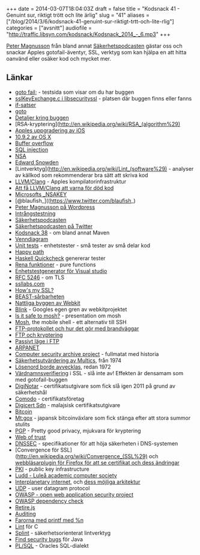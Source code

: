 +++
date = 2014-03-07T18:04:03Z
draft = false
title = "Kodsnack 41 - Genuint sur, riktigt trött och lite ärlig"
slug = "41"
aliases = ["/blog/2014/3/6/kodsnack-41-genuint-sur-riktigt-trtt-och-lite-rlig"]
categories = ["avsnitt"]
audiofile = "http://traffic.libsyn.com/kodsnack/Kodsnack_2014_-_6.mp3"
+++

[Peter Magnusson](https://www.twitter.com/blaufish_) från bland annat [Säkerhetspodcasten](http://sakerhetspodcasten.se) gästar oss och snackar Apples gotofail-äventyr, SSL, verktyg som kan hjälpa en att hitta oanvänd eller osäker kod och mycket mer.

## Länkar ##

* [goto fail;](http://www.gotofail.com) - testsida som visar om du har buggen
* [sslKeyExchange.c i libsecurityssl](http://opensource.apple.com/source/Security/Security-55471/libsecurity_ssl/lib/sslKeyExchange.c) - platsen där buggen finns eller fanns
* [if-satser](http://en.wikipedia.org/wiki/If_statement#If.E2.80.93then.28.E2.80.93else.29)
* [goto](http://en.wikipedia.org/wiki/Goto)
* [Detaljer kring buggen](https://www.imperialviolet.org/2014/02/22/applebug.html)
* [RSA-kryptering](http://en.wikipedia.org/wiki/RSA_(algorithm%29)
* [Apples uppgradering av iOS](http://support.apple.com/kb/HT6147)
* [10.9.2 av OS X](http://support.apple.com/kb/HT6150)
* [Buffer overflow](http://en.wikipedia.org/wiki/Buffer_overflow)
* [SQL injection](http://en.wikipedia.org/wiki/Sql_injection)
* [NSA](http://en.wikipedia.org/wiki/Nsa)
* [Edward Snowden](http://en.wikipedia.org/wiki/Edward_Snowden)
* [Lintverktyg](http://en.wikipedia.org/wiki/Lint_(software%29) - analyser av källkod som rekommenderar bra sätt att skriva kod
* [LLVM/Clang](http://en.wikipedia.org/wiki/LLVM) - Apples kompilatorinfrastruktur
* [Att få LLVM/Clang att varna för död kod](http://stackoverflow.com/questions/4813947/how-can-i-know-which-parts-in-the-code-are-never-used/)
* [Microsofts _NSAKEY](http://en.wikipedia.org/wiki/NSAKEY)
* [@blaufish_]((https://www.twitter.com/blaufish_)
* [Peter Magnusson på Wordpress](http://blaufish.wordpress.com)
* [Intrångstestning](http://en.wikipedia.org/wiki/Intrusion_detection)
* [Säkerhetspodcasten](http://sakerhetspodcasten.se)
* [Säkerhetspodcasten på Twitter](https://twitter.com/sakpodcasten)
* [Kodsnack 38](http://kodsnack.se/blog/2014/1/31/kodsnack-38-en-stor-hg-hriga-shellscript) - om bland annat Maven
* [Venndiagram](http://en.wikipedia.org/wiki/Venn_diagram)
* [Unit tests](http://en.wikipedia.org/wiki/Unit_testing) - enhetstester - små tester av små delar kod
* [Happy path](http://en.wikipedia.org/wiki/Happy_path)
* [Haskell Quickcheck](http://www.haskell.org/haskellwiki/Introduction_to_QuickCheck1) genererar tester
* [Rena funktioner](http://en.wikipedia.org/wiki/Pure_function) - pure functions
* [Enhetstestgenerator för Visual studio](http://visualstudiogallery.msdn.microsoft.com/45208924-e7b0-45df-8cff-165b505a38d7)
* [RFC 5246](http://tools.ietf.org/html/rfc5246) - om TLS
* [ssllabs.com](http://www.ssllabls.com)
* [How's my SSL?](http://www.howsmyssl.com)
* [BEAST-sårbarheten](http://en.wikipedia.org/wiki/Transport_Layer_Security#BEAST_attack)
* [Nattliga byggen av Webkit](http://nightly.webkit.org)
* [Blink](http://techcrunch.com/2013/04/03/google-forks-webkit-and-launches-blink-its-own-rendering-engine-that-will-soon-power-chrome-and-chromeos/) - Googles egen gren av webkitprojektet
* [Is it safe to mosh?](http://m.youtube.com/watch?v=P_Jd5k0S_AQ) - presentation om mosh
* [Mosh](http://mosh.mit.edu), the mobile shell - ett alternativ till SSH
* [FTP-protokollet och hur det gör med brandväggar](http://www.ncftp.com/ncftpd/doc/misc/ftp_and_firewalls.html)
* [FTP och kryptering](http://en.wikipedia.org/wiki/FTPS)
* [Passivt läge i FTP](http://slacksite.com/other/ftp.html)
* [ARPANET](http://en.wikipedia.org/wiki/Arpanet)
* [Computer security archive project](http://seclab.cs.ucdavis.edu/projects/history/) - fullmatat med historia
* [Säkerhetsutvärdering av Multics](http://seclab.cs.ucdavis.edu/projects/history/papers/karg74.pdf), från 1974
* [Lösenord borde avvecklas](http://seclab.cs.ucdavis.edu/projects/history/papers/karg74.pdf), redan 1972
* [Värdnamnsverifiering](http://docs.oracle.com/cd/E23943_01/apirefs.1111/e13952/taskhelp/security/DisableHostNameVerification.html) i SSL - slå inte av! Effekten är densamam som med gotofail-buggen
* [DigiNotar](http://en.wikipedia.org/wiki/DigiNotar) - certifikatsutgivare som fick slå igen 2011 på grund av säkerhetshål
* [Comodo](http://en.wikipedia.org/wiki/Comodo_Group) - certifikatsföretag
* [Digicert Sdn](https://www.digicert.com.my) - malajsisk certifikatsutgivare
* [Bitcoin](http://en.wikipedia.org/wiki/Bitcoin)
* [Mt:gox](http://en.wikipedia.org/wiki/Mt._Gox) - japansk bitcoinväxlare som fick stänga efter att stora summor stulits
* [PGP](http://en.wikipedia.org/wiki/Pretty_Good_Privacy) - Pretty good privacy, mjukvara för kryptering
* [Web of trust](http://en.wikipedia.org/wiki/Web_of_trust)
* [DNSSEC](http://en.wikipedia.org/wiki/DNSSEC) - specifikationer för att höja säkerheten i DNS-systemen
* [Convergence för SSL](http://en.wikipedia.org/wiki/Convergence_(SSL%29) och [webbläsarplugin för Firefox för att se certifikat och dess ändringar](https://addons.mozilla.org/en-us/firefox/addon/certificate-patrol/)
* [PKI](http://en.wikipedia.org/wiki/Public_key_infrastructure) - public key infrastructure
* [Ludd - Luleå academic computer society](http://www.ludd.ltu.se/w2/index.php/Main_Page)
* [Interplanetary internet](http://en.wikipedia.org/wiki/Interplanetary_Internet), och [dess möjliga arkitektur](http://tools.ietf.org/html/draft-irtf-ipnrg-arch-00)
* [UDP](http://en.wikipedia.org/wiki/User_Datagram_Protocol) - user datagram protocol
* [OWASP - open web application security project](https://www.owasp.org/index.php/Main_Page)
* [OWASP dependency check](https://www.owasp.org/index.php/OWASP_Dependency_Check)
* [Retire.js](http://open.bekk.no/retire-js-what-you-require-you-must-also-retire)
* [Auditing](http://en.wikipedia.org/wiki/Auditing)
* [Farorna med printf med %n](http://en.wikipedia.org/wiki/Uncontrolled_format_string)
* [Lint](http://www.unix.com/man-page/FreeBSD/1/lint) för C
* [Splint](http://www.splint.org) - säkerhetsorienterat lintverktyg
* [Find security bugs](http://h3xstream.github.io/find-sec-bugs/) för Java
* [PL/SQL](http://sv.wikipedia.org/wiki/PL/SQL) - Oracles SQL-dialekt

